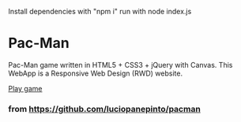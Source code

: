 Install dependencies with "npm i"
run with node index.js <arduinoPort>


# Pac-Man
Pac-Man game written in HTML5 + CSS3 + jQuery with Canvas. This WebApp is a Responsive Web Design (RWD) website.

<a href="https://87060b9f4949ec52ecb6a75e0388be0b4d345dad.googledrive.com/host/0B4HFlS9vdbwFQlJvRFU2NDVYMlk/">Play game</a>

### from https://github.com/luciopanepinto/pacman
